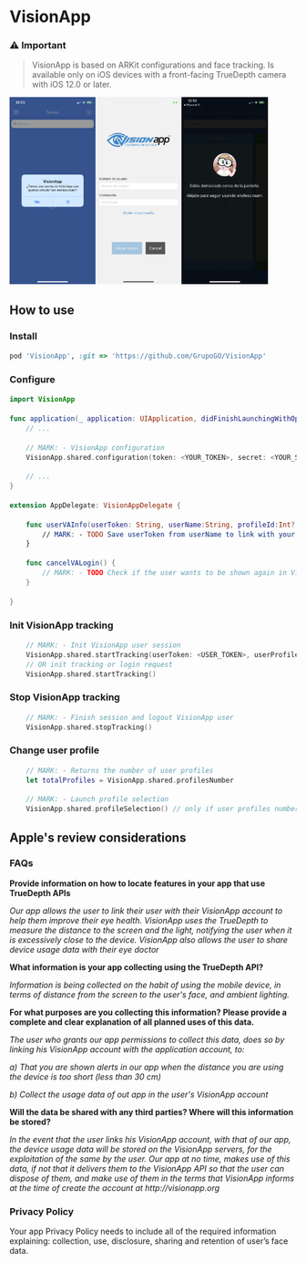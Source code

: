 # VisionApp

### ⚠️ Important

> VisionApp is based on ARKit configurations and face tracking. Is available only on iOS devices with a front-facing TrueDepth camera with iOS 12.0 or later.

<img src="https://github.com/GrupoGO/VisionApp/blob/master/1.PNG?raw=true" width="30%" align="left">
<img src="https://github.com/GrupoGO/VisionApp/blob/master/2.PNG?raw=true" width="30%" align="left">
<img src="https://github.com/GrupoGO/VisionApp/blob/master/3.PNG?raw=true" width="30%">

## How to use

### Install
```ruby
pod 'VisionApp', :git => 'https://github.com/GrupoGO/VisionApp'
```

### Configure
```swift
import VisionApp

func application(_ application: UIApplication, didFinishLaunchingWithOptions launchOptions: [UIApplication.LaunchOptionsKey: Any]?) -> Bool {
    // ...

    // MARK: - VisionApp configuration
    VisionApp.shared.configuration(token: <YOUR_TOKEN>, secret: <YOUR_SECRET>, delegate: self)

    // ...
}

extension AppDelegate: VisionAppDelegate {

    func userVAInfo(userToken: String, userName:String, profileId:Int?, profileName:String?)
        // MARK: - TODO Save userToken from userName to link with your user
    }
    
    func cancelVALogin() {
        // MARK: - TODO Check if the user wants to be shown again in VisionApp
    }

}
```

### Init VisionApp tracking
```swift
    // MARK: - Init VisionApp user session
    VisionApp.shared.startTracking(userToken: <USER_TOKEN>, userProfile: <PROFILE_ID>)
    // OR init tracking or login request
    VisionApp.shared.startTracking()
```

### Stop VisionApp tracking
```swift
    // MARK: - Finish session and logout VisionApp user
    VisionApp.shared.stopTracking()
```

### Change user profile
```swift
    // MARK: - Returns the number of user profiles
    let totalProfiles = VisionApp.shared.profilesNumber

    // MARK: - Launch profile selection
    VisionApp.shared.profileSelection() // only if user profiles number > 1
```

## Apple's review considerations

### FAQs

**Provide information on how to locate features in your app that use TrueDepth APIs**

_Our app allows the user to link their user with their VisionApp account to help them improve their eye health. VisionApp uses the TrueDepth to measure the distance to the screen and the light, notifying the user when it is excessively close to the device. VisionApp also allows the user to share device usage data with their eye doctor_

**What information is your app collecting using the TrueDepth API?**

_Information is being collected on the habit of using the mobile device, in terms of distance from the screen to the user's face, and ambient lighting._

**For what purposes are you collecting this information? Please provide a complete and clear explanation of all planned uses of this data.**

_The user who grants our app permissions to collect this data, does so by linking his VisionApp account with the application account, to:_

_a) That you are shown alerts in our app when the distance you are using the device is too short (less than 30 cm)_

_b) Collect the usage data of out app in the user's VisionApp account_

**Will the data be shared with any third parties? Where will this information be stored?**

_In the event that the user links his VisionApp account, with that of our app, the device usage data will be stored on the VisionApp servers, for the exploitation of the same by the user. Our app at no time, makes use of this data, if not that it delivers them to the VisionApp API so that the user can dispose of them, and make use of them in the terms that VisionApp informs at the time of create the account at http://visionapp.org_

### Privacy Policy

Your app Privacy Policy needs to include all of the required information explaining: collection, use, disclosure, sharing and retention of user’s face data.
